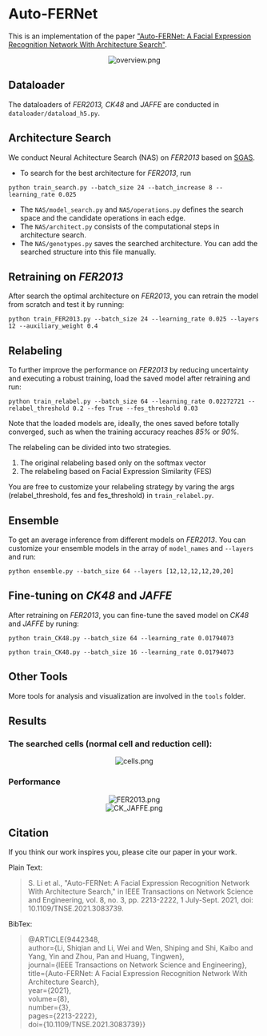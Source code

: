 # Auto-FERNet
This is an implementation of the paper ["Auto-FERNet: A Facial Expression Recognition Network With Architecture Search"](https://ieeexplore.ieee.org/abstract/document/9442348).
<div align="center"><img alt="overview.png" src="images/overview.png"/></div>

## Dataloader
The dataloaders of _FER2013, CK48_ and _JAFFE_ are conducted in `dataloader/dataload_h5.py`.

## Architecture Search
We conduct Neural Achitecture Search (NAS) on _FER2013_ based on [SGAS](https://arxiv.org/abs/1912.00195).

* To search for the best architecture for _FER2013_, run
```angular2html
python train_search.py --batch_size 24 --batch_increase 8 --learning_rate 0.025
```
* The `NAS/model_search.py` and `NAS/operations.py` defines the search space and the candidate operations in each edge.
* The `NAS/architect.py` consists of the computational steps in architecture search.
* The `NAS/genotypes.py` saves the searched architecture. You can add the searched structure into this file manually.

## Retraining on _FER2013_
After search the optimal architecture on _FER2013_, you can retrain the model from scratch and test it by running:
```angular2html
python train_FER2013.py --batch_size 24 --learning_rate 0.025 --layers 12 --auxiliary_weight 0.4
```

## Relabeling
To further improve the performance on _FER2013_ by reducing uncertainty and executing a robust training, load the saved model after retraining and run:
```angular2html
python train_relabel.py --batch_size 64 --learning_rate 0.02272721 --relabel_threshold 0.2 --fes True --fes_threshold 0.03
```

Note that the loaded models are, ideally, the ones saved before totally converged, such as when the training accuracy reaches _85%_ or _90%_. 

The relabeling can be divided into two strategies.
1. The original relabeling based only on the softmax vector
2. The relabeling based on Facial Expression Similarity (FES)

You are free to customize your relabeling strategy by varing the args (relabel_threshold, fes and fes_threshold) in `train_relabel.py`.

## Ensemble
To get an average inference from different models on _FER2013_. You can customize your ensemble models in the array of `model_names` and `--layers` and run:
```angular2html
python ensemble.py --batch_size 64 --layers [12,12,12,12,20,20]
```

## Fine-tuning on _CK48_ and _JAFFE_
After retraining on _FER2013_, you can fine-tune the saved model on _CK48_ and _JAFFE_ by runing:
```angular2html
python train_CK48.py --batch_size 64 --learning_rate 0.01794073
```
```angular2html
python train_CK48.py --batch_size 16 --learning_rate 0.01794073
```

## Other Tools
More tools for analysis and visualization are involved in the `tools` folder.

## Results
### The searched cells (normal cell and reduction cell):

<div align="center"><img alt="cells.png" src="images/cells.png"/></div>

### Performance

<div align="center"><img alt="FER2013.png" src="images/FER2013.png"/></div>
<div align="center"><img alt="CK_JAFFE.png" src="images/CK_JAFFE.png"/></div>

## Citation
If you think our work inspires you, please cite our paper in your work.

Plain Text:
>S. Li et al., "Auto-FERNet: A Facial Expression Recognition Network With Architecture Search," in IEEE Transactions on Network Science and Engineering, vol. 8, no. 3, pp. 2213-2222, 1 July-Sept. 2021, doi: 10.1109/TNSE.2021.3083739.

BibTex:
>@ARTICLE{9442348,  
> author={Li, Shiqian and Li, Wei and Wen, Shiping and Shi, Kaibo and Yang, Yin and Zhou, Pan and Huang, Tingwen},  
> journal={IEEE Transactions on Network Science and Engineering},   
> title={Auto-FERNet: A Facial Expression Recognition Network With Architecture Search},   
> year={2021},  
> volume={8},  
> number={3},  
> pages={2213-2222},  
> doi={10.1109/TNSE.2021.3083739}}
